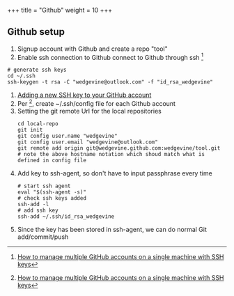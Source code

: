 +++
title = "Github"
weight = 10
+++

## Github setup
1. Signup account with Github and create a repo "tool"
1. Enable ssh connection to Github connect to Github through ssh [^1]
```
# generate ssh keys
cd ~/.ssh
ssh-keygen -t rsa -C "wedgevine@outlook.com" -f "id_rsa_wedgevine"
```
1. [Adding a new SSH key to your GitHub account](https://help.github.com/en/github/authenticating-to-github/adding-a-new-ssh-key-to-your-github-account)
1. Per [^1], create ~/.ssh/config file for each Github account
1. Setting the git remote Url for the local repositories
    ```
    cd local-repo
    git init
    git config user.name "wedgevine"
    git config user.email "wedgevine@outlook.com"
    git remote add origin git@wedgevine.github.com:wedgevine/tool.git
    # note the above hostname notation which shoud match what is defined in config file
    ```
1. Add key to ssh-agent, so don't have to input passphrase every time
    ```
    # start ssh agent
    eval "$(ssh-agent -s)"
    # check ssh keys added
    ssh-add -l
    # add ssh key
    ssh-add ~/.ssh/id_rsa_wedgevine
    ```
1. Since the key has been stored in ssh-agent, we can do normal Git add/commit/push

[^1]: [How to manage multiple GitHub accounts on a single machine with SSH keys](https://www.freecodecamp.org/news/manage-multiple-github-accounts-the-ssh-way-2dadc30ccaca/)
